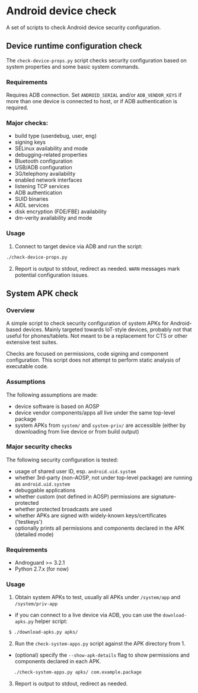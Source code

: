 # Android device check

A set of scripts to check Android device security configuration.

##  Device runtime configuration check 

The ```check-device-props.py``` script checks security configuration based on system properties 
and some basic system commands.

### Requirements

Requires ADB connection. 
Set ```ANDROID_SERIAL``` and/or ```ADB_VENDOR_KEYS``` if more than one device is connected to host, 
or if ADB authentication is required.

### Major checks:

* build type (userdebug, user, eng)
* signing keys
* SELinux availability and mode
* debugging-related properties
* Bluetooth configuration
* USB/ADB configuration
* 3G/telephony availability
* enabled network interfaces
* listening TCP services
* ADB authentication
* SUID binaries
* AIDL services
* disk encryption (FDE/FBE) availability
* dm-verity availability and mode

### Usage

1. Connect to target device via ADB and run the script:

```bash
./check-device-props.py
```

2. Report is output to stdout, redirect as needed. `WARN` messages mark potential configuration issues.

## System APK check

### Overview

A simple script to check security configuration of system APKs for 
Android-based devices. Mainly targeted towards IoT-style devices, 
probably not that useful for phones/tablets. Not meant to be a 
replacement for CTS or other extensive test suites.

Checks are focused on permissions, code signing and component configuration. 
This script does not attempt to perform static analysis of executable code.

### Assumptions

The following assumptions are made:

* device software is based on AOSP
* device vendor components/apps all live under the same top-level package
* system APKs from `system/` and `system-priv/` are accessible 
 (either by downloading from live device or from build output)
 
### Major security checks
 
The following security configuration is tested:

* usage of shared user ID, esp. `android.uid.system`
* whether 3rd-party (non-AOSP, not under top-level package) are running as `android.uid.system`
* debuggable applications
* whether custom (not defined in AOSP) permissions are signature-protected
* whether protected broadcasts are used
* whether APKs are signed with widely-known keys/certificates ('testkeys')
* optionally prints all permissions and components declared in the APK (detailed mode)

### Requirements

* Androguard >= 3.2.1
* Python 2.7.x (for now)

### Usage

1. Obtain system APKs to test, usually all APKs under `/system/app` and `/system/priv-app`
 * if you can connect to a live device via ADB, you can use the `download-apks.py` helper script:
 ```bash
  $ ./download-apks.py apks/
 ```
2. Run the `check-system-apps.py` script against the APK directory from 1. 
 * (optional) specify the `--show-apk-details` flag to show permissions and components declared in each APK.
```bash
   ./check-system-apps.py apks/ com.example.package
```
3. Report is output to stdout, redirect as needed. 